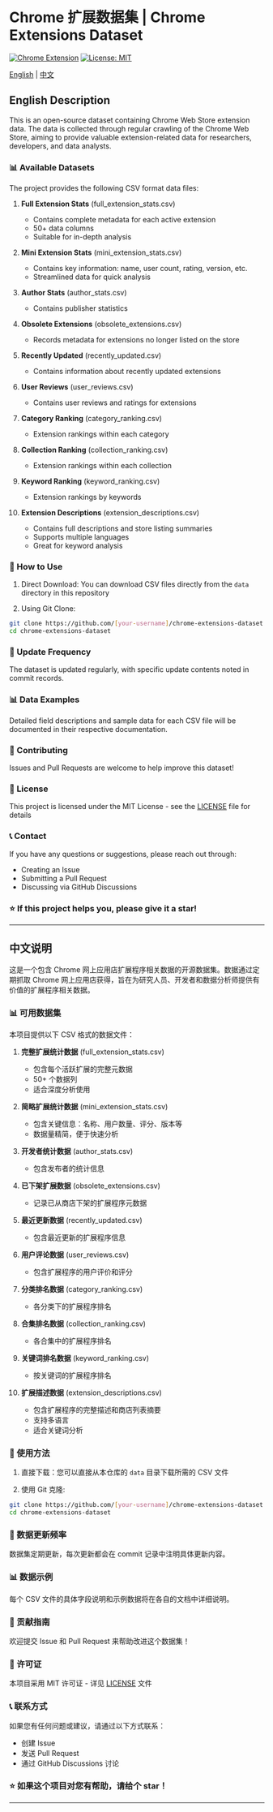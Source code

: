 # Chrome 扩展数据集 | Chrome Extensions Dataset

[![Chrome Extension](https://img.shields.io/badge/Chrome-Extension-blue?logo=google-chrome)](https://chrome.google.com/webstore/category/extensions)
[![License: MIT](https://img.shields.io/badge/License-MIT-yellow.svg)](https://opensource.org/licenses/MIT)

[English](#english) | [中文](#chinese)

<a name="english"></a>

## English Description

This is an open-source dataset containing Chrome Web Store extension data. The data is collected through regular crawling of the Chrome Web Store, aiming to provide valuable extension-related data for researchers, developers, and data analysts.

### 📊 Available Datasets

The project provides the following CSV format data files:

1. **Full Extension Stats** (full_extension_stats.csv)
   - Contains complete metadata for each active extension
   - 50+ data columns
   - Suitable for in-depth analysis

2. **Mini Extension Stats** (mini_extension_stats.csv)
   - Contains key information: name, user count, rating, version, etc.
   - Streamlined data for quick analysis

3. **Author Stats** (author_stats.csv)
   - Contains publisher statistics

4. **Obsolete Extensions** (obsolete_extensions.csv)
   - Records metadata for extensions no longer listed on the store

5. **Recently Updated** (recently_updated.csv)
   - Contains information about recently updated extensions

6. **User Reviews** (user_reviews.csv)
   - Contains user reviews and ratings for extensions

7. **Category Ranking** (category_ranking.csv)
   - Extension rankings within each category

8. **Collection Ranking** (collection_ranking.csv)
   - Extension rankings within each collection

9. **Keyword Ranking** (keyword_ranking.csv)
   - Extension rankings by keywords

10. **Extension Descriptions** (extension_descriptions.csv)
    - Contains full descriptions and store listing summaries
    - Supports multiple languages
    - Great for keyword analysis

### 🚀 How to Use

1. Direct Download: You can download CSV files directly from the `data` directory in this repository

2. Using Git Clone:
```bash
git clone https://github.com/[your-username]/chrome-extensions-dataset.git
cd chrome-extensions-dataset
```

### 📅 Update Frequency

The dataset is updated regularly, with specific update contents noted in commit records.

### 📊 Data Examples

Detailed field descriptions and sample data for each CSV file will be documented in their respective documentation.

### 🤝 Contributing

Issues and Pull Requests are welcome to help improve this dataset!

### 📜 License

This project is licensed under the MIT License - see the [LICENSE](LICENSE) file for details

### 📞 Contact

If you have any questions or suggestions, please reach out through:

- Creating an Issue
- Submitting a Pull Request
- Discussing via GitHub Discussions

### ⭐ If this project helps you, please give it a star!


---

<a name="chinese"></a>

## 中文说明

这是一个包含 Chrome 网上应用店扩展程序相关数据的开源数据集。数据通过定期抓取 Chrome 网上应用店获得，旨在为研究人员、开发者和数据分析师提供有价值的扩展程序相关数据。

### 📊 可用数据集

本项目提供以下 CSV 格式的数据文件：

1. **完整扩展统计数据** (full_extension_stats.csv)
   - 包含每个活跃扩展的完整元数据
   - 50+ 个数据列
   - 适合深度分析使用

2. **简略扩展统计数据** (mini_extension_stats.csv)
   - 包含关键信息：名称、用户数量、评分、版本等
   - 数据量精简，便于快速分析

3. **开发者统计数据** (author_stats.csv)
   - 包含发布者的统计信息

4. **已下架扩展数据** (obsolete_extensions.csv)
   - 记录已从商店下架的扩展程序元数据

5. **最近更新数据** (recently_updated.csv)
   - 包含最近更新的扩展程序信息

6. **用户评论数据** (user_reviews.csv)
   - 包含扩展程序的用户评价和评分

7. **分类排名数据** (category_ranking.csv)
   - 各分类下的扩展程序排名

8. **合集排名数据** (collection_ranking.csv)
   - 各合集中的扩展程序排名

9. **关键词排名数据** (keyword_ranking.csv)
   - 按关键词的扩展程序排名

10. **扩展描述数据** (extension_descriptions.csv)
    - 包含扩展程序的完整描述和商店列表摘要
    - 支持多语言
    - 适合关键词分析

### 🚀 使用方法

1. 直接下载：您可以直接从本仓库的 `data` 目录下载所需的 CSV 文件

2. 使用 Git 克隆:
```bash
git clone https://github.com/[your-username]/chrome-extensions-dataset.git
cd chrome-extensions-dataset
```

### 📅 数据更新频率

数据集定期更新，每次更新都会在 commit 记录中注明具体更新内容。

### 📊 数据示例

每个 CSV 文件的具体字段说明和示例数据将在各自的文档中详细说明。

### 🤝 贡献指南

欢迎提交 Issue 和 Pull Request 来帮助改进这个数据集！

### 📜 许可证

本项目采用 MIT 许可证 - 详见 [LICENSE](LICENSE) 文件

### 📞 联系方式

如果您有任何问题或建议，请通过以下方式联系：

- 创建 Issue
- 发送 Pull Request
- 通过 GitHub Discussions 讨论

### ⭐ 如果这个项目对您有帮助，请给个 star！

---

